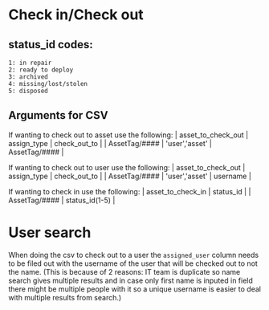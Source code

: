 # Check in/Check out

## status_id codes:
    1: in repair
    2: ready to deploy
    3: archived
    4: missing/lost/stolen
    5: disposed 

## Arguments for CSV
If wanting to check out to asset use the following:
|  asset_to_check_out  |   assign_type    |  check_out_to   |
|    AssetTag/####     |  'user','asset'  |  AssetTag/####  |

If wanting to check out to user use the following:
|  asset_to_check_out  |   assign_type    |  check_out_to  |
|    AssetTag/####     |  'user','asset'  |    username    |

If wanting to check in use the following:
|  asset_to_check_in  |    status_id     |
|    AssetTag/####    |  status_id(1-5)  |

# User search
When doing the csv to check out to a user the `assigned_user` column needs to be filed out with the username of the user that will be checked out to not the name. (This is because of 2 reasons: IT team is duplicate so name search gives multiple results and in case only first name is inputed in field there might be multiple people with it so a unique username is easier to deal with multiple results from search.)



